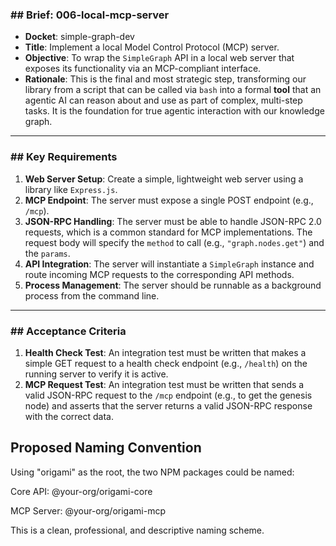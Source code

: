 ### ## Brief: 006-local-mcp-server

- **Docket**: simple-graph-dev
- **Title**: Implement a local Model Control Protocol (MCP) server.
- **Objective**: To wrap the `SimpleGraph` API in a local web server that exposes its functionality via an MCP-compliant interface.
- **Rationale**: This is the final and most strategic step, transforming our library from a script that can be called via `bash` into a formal **tool** that an agentic AI can reason about and use as part of complex, multi-step tasks. It is the foundation for true agentic interaction with our knowledge graph.

---

### ## Key Requirements

1.  **Web Server Setup**: Create a simple, lightweight web server using a library like `Express.js`.
2.  **MCP Endpoint**: The server must expose a single POST endpoint (e.g., `/mcp`).
3.  **JSON-RPC Handling**: The server must be able to handle JSON-RPC 2.0 requests, which is a common standard for MCP implementations. The request body will specify the `method` to call (e.g., `"graph.nodes.get"`) and the `params`.
4.  **API Integration**: The server will instantiate a `SimpleGraph` instance and route incoming MCP requests to the corresponding API methods.
5.  **Process Management**: The server should be runnable as a background process from the command line.

---

### ## Acceptance Criteria

1.  **Health Check Test**: An integration test must be written that makes a simple GET request to a health check endpoint (e.g., `/health`) on the running server to verify it is active.
2.  **MCP Request Test**: An integration test must be written that sends a valid JSON-RPC request to the `/mcp` endpoint (e.g., to get the genesis node) and asserts that the server returns a valid JSON-RPC response with the correct data.

## Proposed Naming Convention

Using "origami" as the root, the two NPM packages could be named:

Core API: @your-org/origami-core

MCP Server: @your-org/origami-mcp

This is a clean, professional, and descriptive naming scheme.
